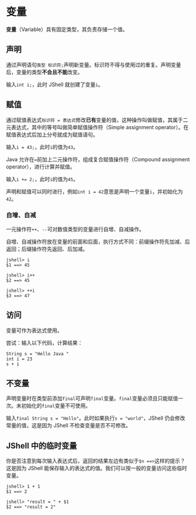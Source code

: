 # 变量

**变量**（Variable）具有固定类型，其负责存储一个值。

## 声明

通过声明语句`类型 标识符;`声明新变量。标识符不得与使用过的重复。声明变量后，变量的类型**不会且不能**改变。

输入`int i;`，此时 JShell 就创建了变量`i`。

## 赋值

通过赋值表达式`标识符 = 表达式`修改**已有**变量的值，这种操作叫做赋值，其属于二元表达式，其中的等号叫做简单赋值操作符（Simple assignment operator）。在赋值表达式后加上分号就成为赋值语句。

输入`i = 43;`，此时`i`的值为`43`。

Java 允许在`=`前加上二元操作符，组成复合赋值操作符（Compound assignment operator），进行计算并赋值。

输入`i += 2;`，此时`i`的值为`45`。

声明和赋值可以同时进行，例如`int i = 42`意思是声明一个变量`i`，并初始化为`42`。

### 自增、自减

一元操作符`++`、`--`可对数值类型的变量进行自增、自减操作。

自增、自减操作符放在变量的前面和后面，执行方式不同：前缀操作符先加减、后返回；后缀操作符先返回、后加减。

```
jshell> i
$1 ==> 45

jshell> i++
$2 ==> 45

jshell> ++i
$3 ==> 47
```

## 访问

变量可作为表达式使用。

尝试：输入以下代码，计算结果：

```
String s = "Hello Java "
int i = 23
s + i
```

## 不变量

声明变量时在类型前添加`final`可声明`final`变量。`final`变量必须且只能赋值一次。未初始化的`final`变量不可使用。

输入`final String s = "Hello"`。此时如果执行`s = "world"`，JShell 仍会修改常量的值，这是因为 JShell 不检查变量是否不可修改。

## JShell 中的临时变量

你是否注意到每次输入表达式后，返回的结果左边有类似于`$n ==>`这样的提示？这是因为 JShell 能保存输入的表达式的值。我们可以按一般的变量访问这些临时变量。

```
jshell> 1 + 1
$1 ==> 2

jshell> "result = " + $1
$2 ==> "result = 2"
```
